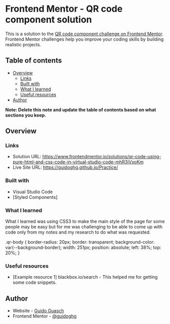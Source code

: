 # Frontend Mentor - QR code component solution

This is a solution to the [QR code component challenge on Frontend Mentor](https://www.frontendmentor.io/challenges/qr-code-component-iux_sIO_H). Frontend Mentor challenges help you improve your coding skills by building realistic projects. 

## Table of contents

- [Overview](#overview)
  - [Links](#links)
  - [Built with](#built-with)
  - [What I learned](#what-i-learned)
  - [Useful resources](#useful-resources)
- [Author](#author)

**Note: Delete this note and update the table of contents based on what sections you keep.**

## Overview

### Links

- Solution URL: https://www.frontendmentor.io/solutions/qr-code-using-pure-html-and-css-code-in-virtual-studio-code-mhR3jVxoKm
- Live Site URL: https://guidoghg.github.io/Practice/

### Built with

- Visual Studio Code
- [Styled Components] <link href="https://fonts.googleapis.com/css2?family=Outfit:wght@400;700&display=swap" rel="stylesheet">

### What I learned

   What I learned was using CSS3 to make the main style of the page for some people may be easy but for me was challenging to 
   be able to come up with code only from my notes and my research to do what was requested.

   .qr-body {
    border-radius: 20px;
    border: transparent;
    background-color: var(--background-border);
    width: 251px;
    position: absolute;
    left: 38%;
    top: 20%;
}


### Useful resources

- [Example resource 1] blackbox.io/search - This helped me for getting some code snippets.

## Author

- Website - [Guido Guasch](https://github.com/guidoghg)
- Frontend Mentor - [@guidoghg](https://www.frontendmentor.io/profile/guidoghg)
